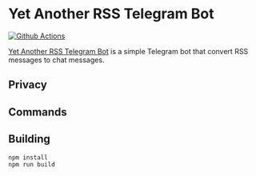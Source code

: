 # Yet Another RSS Telegram Bot
[![Github Actions][github-actions-image]][github-actions-url]

[Yet Another RSS Telegram Bot](https://t.me/yet_another_rss_bot) is a simple Telegram bot that convert RSS messages to chat messages.

## Privacy


## Commands


## Building

```sh
npm install
npm run build
```

[github-actions-image]: https://github.com/sgratzl/yet_another_rss_bot/workflows/ci/badge.svg
[github-actions-url]: https://github.com/sgratzl/yet_another_rss_bot/actions

